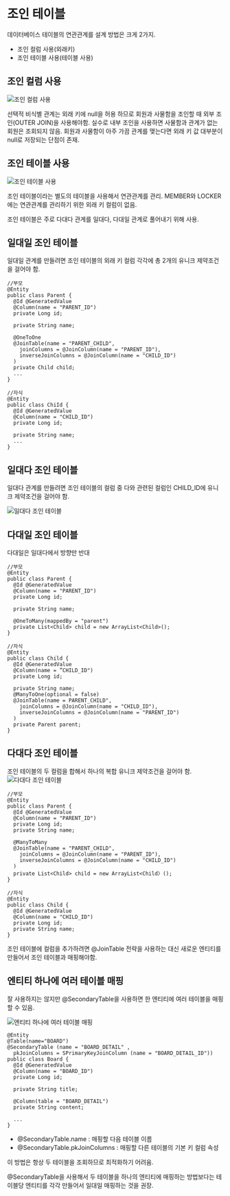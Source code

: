 # 조인 테이블

데이터베이스 테이블의 연관관계를 설계 방법은 크게 2가지.

- 조인 컬럼 사용(외래키)
- 조인 테이블 사용(테이블 사용)

## 조인 컬럼 사용

![조인 컬럼 사용](https://incheol-jung.gitbook.io/~/files/v0/b/gitbook-28427.appspot.com/o/assets%2F-M5HOStxvx-Jr0fqZhyW%2F-M6xBNg_qefrpc7aASBC%2F-M6xPqZJ7qzNBugf7VLH%2F7-11.png?alt=media&token=a6e4a1c4-1af5-4800-b0ae-0b10a47729b4)

선택적 비식별 관계는 외래 키에 null을 허용 하므로 회원과 사물함을 조인할 때 외부 조인(OUTER JOIN)을 사용해야함. 실수로 내부 조인을 사용하면 사물함과 관계가 없는 회원은 조회되지 않음. 회원과 사물함이 아주 가끔 관계를 맺는다면 외래 키 값 대부분이 null로 저장되는 단점이 존재.

## 조인 테이블 사용

![조인 테이블 사용](https://incheol-jung.gitbook.io/~/files/v0/b/gitbook-28427.appspot.com/o/assets%2F-M5HOStxvx-Jr0fqZhyW%2F-M6xBNg_qefrpc7aASBC%2F-M6xPtstKTiTY_MR2iMb%2F7-12.png?alt=media&token=196ea3e3-b69c-4b6a-943e-04772928f6d7)

조인 테이블이라는 별도의 테이블을 사용해서 연관관계를 관리. MEMBER와 LOCKER에는 연관관계를 관리하기 위한 외래 키 컬럼이 없음.

조인 테이블은 주로 다대다 관계를 일대다, 다대일 관계로 풀어내기 위해 사용.

## 일대일 조인 테이블

일대일 관계를 만들려면 조인 테이블의 외래 키 컬럼 각각에 총 2개의 유니크 제약조건을 걸어야 함.

```
//부모
@Entity
public class Parent {
  @Id @GeneratedValue
  @Column(name = "PARENT_ID")
  private Long id;

  private String name;

  @OneToOne
  @JoinTable(name = "PARENT_CHILD",
    joinColumns = @JoinColumn(name = "PARENT_ID"),
    inverseJoinColumns = @JoinColumn(name = "CHILD_ID")
  )
  private Child child;
  ...
}

//자식
@Entity
public class ChiId {
  @Id @GeneratedValue
  @Column(name = "CHILD_ID")
  private Long id;

  private String name;
  ...
}
```

## 일대다 조인 테이블

일대다 관계를 만들려면 조인 테이블의 컬럼 중 다와 관련된 컬럼인 CHILD_ID에 유니크 제약조건을 걸어야 함.

![일대다 조인 테이블](https://incheol-jung.gitbook.io/~/files/v0/b/gitbook-28427.appspot.com/o/assets%2F-M5HOStxvx-Jr0fqZhyW%2F-M6xBNg_qefrpc7aASBC%2F-M6xPxO4Oul5wIJ5ew2J%2F7-13.png?alt=media&token=d9f4d2c2-6f19-414b-a35e-7d0bc3643403)

## 다대일 조인 테이블

다대일은 일대다에서 방향만 반대

```
//부모
@Entity
public class Parent {
  @Id @GeneratedValue
  @Column(name = "PARENT_ID")
  private Long id;

  private String name;

  @OneToMany(mappedBy = "parent")
  private List<Child> child = new ArrayList<Child>();
}

//자식
@Entity
public class Child {
  @Id @GeneratedValue
  @Column(name = ”CHILD_ID")
  private Long id;

  private String name;
  @ManyToOne(optional = false)
  @JoinTable(name = PARENT_CHILD",
    joinColumns = @JoinColumn(name = "CHILD_ID"),
    inverseJoinColumns = @JoinColumn(name = "PARENT_ID")
  )
  private Parent parent;
}
```

## 다대다 조인 테이블

조인 테이블의 두 컬럼을 합해서 하나의 복합 유니크 제약조건을 걸어야 함.
![다대다 조인 테이블](https://incheol-jung.gitbook.io/~/files/v0/b/gitbook-28427.appspot.com/o/assets%2F-M5HOStxvx-Jr0fqZhyW%2F-M6xBNg_qefrpc7aASBC%2F-M6xPzZiI5kjSxXvSTPW%2F7-14.png?alt=media&token=d2f5c6df-fc90-450a-b41e-abaace99a7bf)

```
//부모
@Entity
public class Parent {
  @Id @GeneratedValue
  @Column(name = "PARENT_ID")
  private Long id;
  private String name;

  @ManyToMany
  @JoinTable(name = "PARENT_CHILD",
    joinColumns = @JoinColumn(name = "PARENT_ID"),
    inverseJoinColumns = @JoinColumn(name = "CHILD_ID")
  )
  private List<Child> child = new ArrayList<Child〉();
}

//자식
@Entity
public class Child {
  @Id @GeneratedValue
  @Column(name = "CHILD_ID")
  private Long id;
  private String name;
}
```

조인 테이블에 컬럼을 추가하려면 @JoinTable 전략을 사용하는 대신 새로운 엔티티를 만들어서 조인 테이블과 매핑해야함.

## 엔티티 하나에 여러 테이블 매핑

잘 사용하지는 않지만 @SecondaryTable을 사용하면 한 엔티티에 여러 테이블을 매핑할 수 있음.

![엔티티 하나에 여러 테이블 매핑](https://incheol-jung.gitbook.io/~/files/v0/b/gitbook-28427.appspot.com/o/assets%2F-M5HOStxvx-Jr0fqZhyW%2F-M6xBNg_qefrpc7aASBC%2F-M6xQ0HSfcAf0rJRz79o%2F7-15.png?alt=media&token=3e373c3e-c619-4059-9930-9a1b1fda696f)

```
@Entity
@Table(name="BOARD")
@SecondaryTable (name = "BOARD_DETAIL" ,
  pkJoinColumns = SPrimaryKeyJoinColumn (name = "BOARD_DETAIL_ID"))
public class Board {
  @Id @GeneratedValue
  @Column(name = "BOARD_ID")
  private Long id;

  private String title;

  @Column(table = "BOARD_DETAIL")
  private String content;

  ...
}
```

- @SecondaryTable.name : 매핑할 다음 테이블 이름
- @SecondaryTable.pkJoinColumns : 매핑할 다른 테이블의 기본 키 컬럼 속성

이 방법은 항상 두 테이블을 조회하므로 최적화하기 어려움.

@SecondaryTable을 사용해서 두 테이블을 하나의 엔티티에 매핑하는 방법보다는 테이블당 엔티티를 각각 만들어서 일대일 매핑하는 것을 권장.
